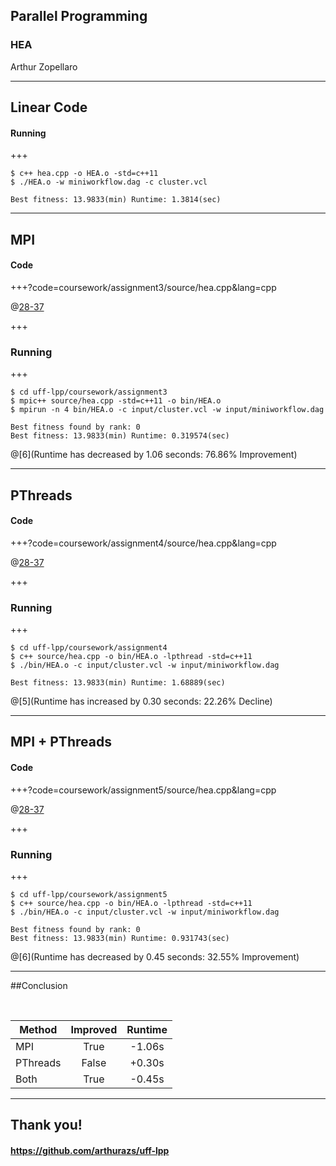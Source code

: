 ## Parallel Programming
### HEA

Arthur Zopellaro

---

## Linear Code
#### Running

+++

```
$ c++ hea.cpp -o HEA.o -std=c++11
$ ./HEA.o -w miniworkflow.dag -c cluster.vcl

Best fitness: 13.9833(min) Runtime: 1.3814(sec)

```

---

## MPI
#### Code

+++?code=coursework/assignment3/source/hea.cpp&lang=cpp

@[28-37](EXPLAIN)

+++

### Running

+++

```
$ cd uff-lpp/coursework/assignment3
$ mpic++ source/hea.cpp -std=c++11 -o bin/HEA.o
$ mpirun -n 4 bin/HEA.o -c input/cluster.vcl -w input/miniworkflow.dag

Best fitness found by rank: 0
Best fitness: 13.9833(min) Runtime: 0.319574(sec)

```
@[6](Runtime has decreased by 1.06 seconds: 76.86% Improvement)

---

## PThreads
#### Code

+++?code=coursework/assignment4/source/hea.cpp&lang=cpp

@[28-37](EXPLAIN)

+++

### Running

+++

```
$ cd uff-lpp/coursework/assignment4
$ c++ source/hea.cpp -o bin/HEA.o -lpthread -std=c++11
$ ./bin/HEA.o -c input/cluster.vcl -w input/miniworkflow.dag

Best fitness: 13.9833(min) Runtime: 1.68889(sec)

```

@[5](Runtime has increased by 0.30 seconds: 22.26% Decline)

---

## MPI + PThreads
#### Code

+++?code=coursework/assignment5/source/hea.cpp&lang=cpp

@[28-37](EXPLAIN)

+++

### Running

+++

```
$ cd uff-lpp/coursework/assignment5
$ c++ source/hea.cpp -o bin/HEA.o -lpthread -std=c++11
$ ./bin/HEA.o -c input/cluster.vcl -w input/miniworkflow.dag

Best fitness found by rank: 0
Best fitness: 13.9833(min) Runtime: 0.931743(sec)

```

@[6](Runtime has decreased by 0.45 seconds: 32.55% Improvement)

---

##Conclusion

<br>

| Method | Improved | Runtime |
| ------ | :------: | :-----: |
| MPI | True | -1.06s |
| PThreads | False | +0.30s |
| Both | True | -0.45s |

---

## Thank you!
#### https://github.com/arthurazs/uff-lpp
